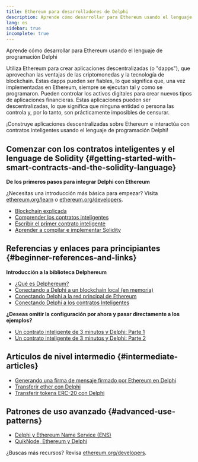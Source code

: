 ```yaml
---
title: Ethereum para desarrolladores de Delphi
description: Aprende cómo desarrollar para Ethereum usando el lenguaje de programación Delphi
lang: es
sidebar: true
incomplete: true
---
```


<div class="featured">

Aprende cómo desarrollar para Ethereum usando el lenguaje de programación Delphi

</div>

Utiliza Ethereum para crear aplicaciones descentralizadas (o "dapps"), que aprovechan las ventajas de las criptomonedas y la tecnología de blockchain. Estas dapps pueden ser fiables, lo que significa que, una vez implementadas en Ethereum, siempre se ejecutan tal y como se programaron. Pueden controlar los activos digitales para crear nuevos tipos de aplicaciones financieras. Estas aplicaciones pueden ser descentralizadas, lo que significa que ninguna entidad o persona las controla y, por lo tanto, son prácticamente imposibles de censurar.

¡Construye aplicaciones descentralizadas sobre Ethereum e interactúa con contratos inteligentes usando el lenguaje de programación Delphi!

## Comenzar con los contratos inteligentes y el lenguage de Solidity {#getting-started-with-smart-contracts-and-the-solidity-language}

**De los primeros pasos para integrar Delphi con Ethereum**

¿Necesitas una introducción más básica para empezar? Visita [ethereum.org/learn](/en/learn/) o [ethereum.org/developers](/en/developers/).

- [Blockchain explicada](https://kauri.io/article/d55684513211466da7f8cc03987607d5/blockchain-explained)
- [Comprender los contratos inteligentes](https://kauri.io/article/e4f66c6079e74a4a9b532148d3158188/ethereum-101-part-5-the-smart-contract)
- [Escribir el primer contrato inteligente](https://kauri.io/article/124b7db1d0cf4f47b414f8b13c9d66e2/remix-ide-your-first-smart-contract)
- [Aprender a compilar e implementar Solidity](https://kauri.io/article/973c5f54c4434bb1b0160cff8c695369/understanding-smart-contract-compilation-and-deployment)

## Referencias y enlaces para principiantes {#beginner-references-and-links}

**Introducción a la biblioteca Delphereum**

- [¿Qué es Delphereum?](https://github.com/svanas/delphereum/blob/master/README.md)
- [Conectando a Delphi a un blockchain local (en memoria)](https://medium.com/@svanas/connecting-delphi-to-a-local-in-memory-blockchain-9a1512d6c5b0)
- [Conectando Delphi a la red principal de Ethereum](https://medium.com/@svanas/connecting-delphi-to-the-ethereum-main-net-5faf1feffd83)
- [Conectando Delphi a los contratos Inteligentes](https://medium.com/@svanas/connecting-delphi-to-smart-contracts-3146b12803a1)

**¿Deseas omitir la configuración por ahora y pasar directamente a los ejemplos?**

- [Un contrato inteligente de 3 minutos y Delphi: Parte 1](https://medium.com/@svanas/a-3-minute-smart-contract-and-delphi-61d998571d)
- [Un contrato inteligente de 3 minutos y Delphi: Parte 2](https://medium.com/@svanas/a-3-minute-smart-contract-and-delphi-part-2-446925faa47b)

## Artículos de nivel intermedio {#intermediate-articles}

- [Generando una firma de mensaje firmado por Ethereum en Delphi](https://medium.com/@svanas/generating-an-ethereum-signed-message-signature-in-delphi-75661ce5031b)
- [Transferir ether con Delphi](https://medium.com/@svanas/transferring-ether-with-delphi-b5f24b1a98a4)
- [Transferir tokens ERC-20 con Delphi](https://medium.com/@svanas/transferring-erc-20-tokens-with-delphi-bb44c05b295d)

## Patrones de uso avanzado {#advanced-use-patterns}

- [Delphi y Ethereum Name Service (ENS)](https://medium.com/@svanas/delphi-and-ethereum-name-service-ens-4443cd278af7)
- [QuikNode, Ethereum y Delphi](https://medium.com/@svanas/quiknode-ethereum-and-delphi-f7bfc9671c23)

¿Buscas más recursos? Revisa [ethereum.org/developers](/en/developers/).
